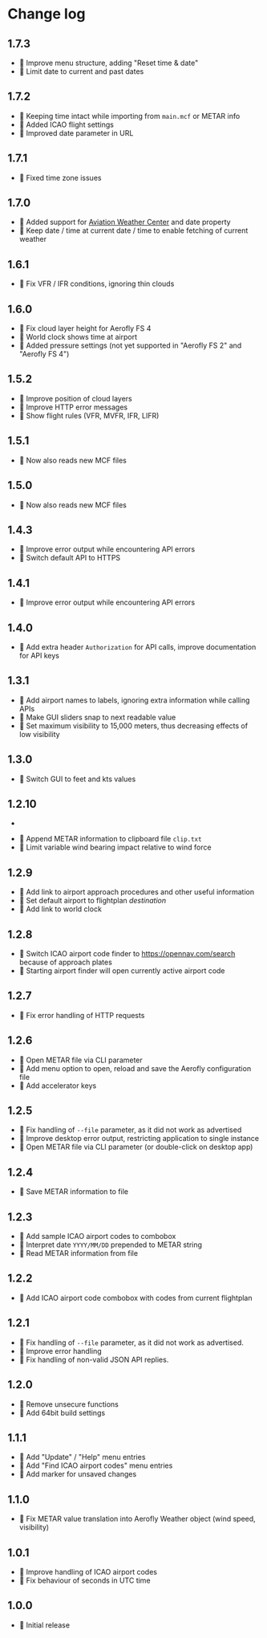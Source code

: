 # Change log

## 1.7.3

-   🎁 Improve menu structure, adding "Reset time & date"
-   💊 Limit date to current and past dates

## 1.7.2

-   🎁 Keeping time intact while importing from `main.mcf` or METAR info
-   🎁 Added ICAO flight settings
-   🎁 Improved date parameter in URL

## 1.7.1

-   💊 Fixed time zone issues

## 1.7.0

-   🎁 Added support for [Aviation Weather Center](https://aviationweather.gov/) and date property
-   💊 Keep date / time at current date / time to enable fetching of current weather

## 1.6.1

-   💊 Fix VFR / IFR conditions, ignoring thin clouds

## 1.6.0

-   💊 Fix cloud layer height for Aerofly FS 4
-   🎁 World clock shows time at airport
-   🎁 Added pressure settings (not yet supported in "Aerofly FS 2" and "Aerofly FS 4")

## 1.5.2

-   💊 Improve position of cloud layers
-   🎁 Improve HTTP error messages
-   🎁 Show flight rules (VFR, MVFR, IFR, LIFR)

## 1.5.1

-   💊 Now also reads new MCF files

## 1.5.0

-   💊 Now also reads new MCF files

## 1.4.3

-   🎁 Improve error output while encountering API errors
-   💊 Switch default API to HTTPS

## 1.4.1

-   🎁 Improve error output while encountering API errors

## 1.4.0

-   🎁 Add extra header `Authorization` for API calls, improve documentation for API keys

## 1.3.1

-   🎁 Add airport names to labels, ignoring extra information while calling APIs
-   🎁 Make GUI sliders snap to next readable value
-   💊 Set maximum visibility to 15,000 meters, thus decreasing effects of low visibility

## 1.3.0

-   🎁 Switch GUI to feet and kts values

## 1.2.10

-

*   🎁 Append METAR information to clipboard file `clip.txt`
*   💊 Limit variable wind bearing impact relative to wind force

## 1.2.9

-   🎁 Add link to airport approach procedures and other useful information
-   🎁 Set default airport to flightplan _destination_
-   🎁 Add link to world clock

## 1.2.8

-   🎁 Switch ICAO airport code finder to https://opennav.com/search because of approach plates
-   🎁 Starting airport finder will open currently active airport code

## 1.2.7

-   💊 Fix error handling of HTTP requests

## 1.2.6

-   🎁 Open METAR file via CLI parameter
-   🎁 Add menu option to open, reload and save the Aerofly configuration file
-   🎁 Add accelerator keys

## 1.2.5

-   💊 Fix handling of `--file` parameter, as it did not work as advertised
-   💊 Improve desktop error output, restricting application to single instance
-   🎁 Open METAR file via CLI parameter (or double-click on desktop app)

## 1.2.4

-   🎁 Save METAR information to file

## 1.2.3

-   🎁 Add sample ICAO airport codes to combobox
-   🎁 Interpret date `YYYY/MM/DD` prepended to METAR string
-   🎁 Read METAR information from file

## 1.2.2

-   🎁 Add ICAO airport code combobox with codes from current flightplan

## 1.2.1

-   💊 Fix handling of `--file` parameter, as it did not work as advertised.
-   💊 Improve error handling
-   💊 Fix handling of non-valid JSON API replies.

## 1.2.0

-   💊 Remove unsecure functions
-   🎁 Add 64bit build settings

## 1.1.1

-   🎁 Add "Update" / "Help" menu entries
-   🎁 Add "Find ICAO airport codes" menu entries
-   🎁 Add marker for unsaved changes

## 1.1.0

-   💊 Fix METAR value translation into Aerofly Weather object (wind speed, visibility)

## 1.0.1

-   💊 Improve handling of ICAO airport codes
-   💊 Fix behaviour of seconds in UTC time

## 1.0.0

-   🎁 Initial release
